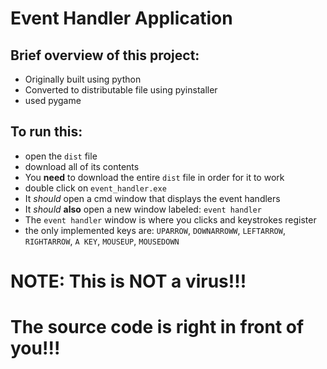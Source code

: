 
# Event Handler Application

## Brief overview of this project:
  - Originally built using python
  - Converted to distributable file using pyinstaller
  - used pygame

## To run this:
  - open the `dist` file
  - download all of its contents
  - You **need** to download the entire `dist` file in order for it to work
  - double click on `event_handler.exe`
  - It *should* open a cmd window that displays the event handlers
  - It *should* **also** open a new window labeled: `event handler`
  - The `event handler` window is where you clicks and keystrokes register
  - the only implemented keys are: `UPARROW`, `DOWNARROWW`, `LEFTARROW`, `RIGHTARROW`, `A KEY`, `MOUSEUP`, `MOUSEDOWN`

# **NOTE:** This is **NOT** a virus!!!
# The source code is right in front of you!!!
